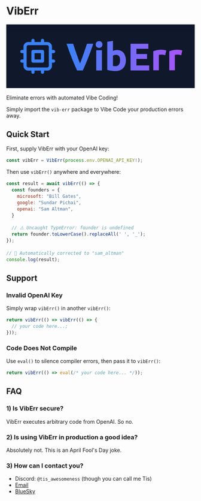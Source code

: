 # VibErr

![VibErr logo](docs/image.png)

Eliminate errors with automated Vibe Coding!

Simply import the `vib-err` package to Vibe Code your production errors away.

## Quick Start

First, supply VibErr with your OpenAI key:

```javascript
const vibErr = VibErr(process.env.OPENAI_API_KEY!);
```

Then use `vibErr()` anywhere and everywhere:

```javascript
const result = await vibErr(() => {
  const founders = {
    microsoft: "Bill Gates",
    google: "Sundar Pichai",
    openai: "Sam Altman",
  }

  // ⚠️ Uncaught TypeError: founder is undefined
  return founder.toLowerCase().replaceAll(' ', '_');
});

// 🤖 Automatically corrected to "sam_altman"
console.log(result);
```

## Support

### Invalid OpenAI Key

Simply wrap `vibErr()` in another `vibErr()`:

```javascript
return vibErr(() => vibErr(() => {
  // your code here...;
}));
```

### Code Does Not Compile

Use `eval()` to silence compiler errors, then pass it to `vibErr()`:

```javascript
return vibErr(() => eval(/* your code here... */));
```

## FAQ

### 1) Is VibErr secure?

VibErr executes arbitrary code from OpenAI. So no.

### 2) Is using VibErr in production a good idea?

Absolutely not. This is an April Fool's Day joke.

### 3) How can I contact you?

- Discord: `@tis_awesomeness` (though you can call me Tis)
- [Email](tis_dev@protonmail.com)
- [BlueSky](https://bsky.app/profile/tis.codes)
